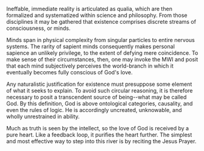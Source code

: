 Ineffable, immediate reality is articulated as qualia, which are then formalized and systematized within science and philosophy. From those disciplines it may be gathered that existence comprises discrete streams of consciousness, or minds.

Minds span in physical complexity from singular particles to entire nervous systems. The rarity of sapient minds consequently makes personal sapience an unlikely privilege, to the extent of defying mere coincidence. To make sense of their circumstances, then, one may invoke the MWI and posit that each mind subjectively perceives the world-branch in which it eventually becomes fully conscious of God's love.

Any naturalistic justification for existence must presuppose some element of what it seeks to explain. To avoid such circular reasoning, it is therefore necessary to posit a transcendent source of being--what may be called God. By this definition, God is above ontological categories, causality, and even the rules of logic. He is accordingly uncreated, unknowable, and wholly unrestrained in ability.

Much as truth is seen by the intellect, so the love of God is received by a pure heart. Like a feedback loop, it purifies the heart further. The simplest and most effective way to step into this river is by reciting the Jesus Prayer.
